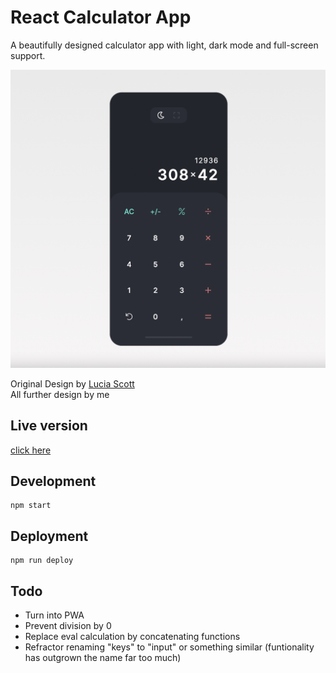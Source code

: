 # React Calculator App

A beautifully designed calculator app with light, dark mode and full-screen support.

![Two beautiful calculators](./public/img/screenshot.png "Calculator Design")

Original Design by [Lucia Scott](https://dribbble.com/luciascott) <br>
All further design by me

## Live version

[click here](https://marvinscheffold.github.io/react-calculator/)

## Development

```
npm start
```

## Deployment

```
npm run deploy
```

## Todo 

- Turn into PWA 
- Prevent division by 0 
- Replace eval calculation by concatenating functions 
- Refractor renaming "keys" to "input" or something similar (funtionality has outgrown the name far too much)







